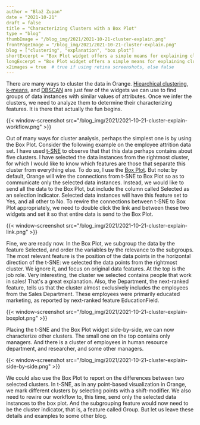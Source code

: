 ```yaml
---
author = "Blaž Zupan"
date = "2021-10-21"
draft = false
title = "Characterizing Clusters with a Box Plot"
type = "blog"
thumbImage = "/blog_img/2021/2021-10-21-cluster-explain.png"
frontPageImage = "/blog_img/2021/2021-10-21-cluster-explain.png"
blog = ["clustering", "explanation", "box plot"]
shortExcerpt = "Box Plot widget offers a simple means for explaining clusters."
longExcerpt = "Box Plot widget offers a simple means for explaining clusters."
x2images = true  # true if using retina screenshots, else false
---
```


There are many ways to cluster the data in Orange. [Hiearchical clustering](https://orangedatamining.com/widget-catalog/unsupervised/hierarchicalclustering/), [k-means](https://orangedatamining.com/widget-catalog/unsupervised/kmeans/), and [DBSCAN](https://orangedatamining.com/widget-catalog/unsupervised/DBSCAN/) are just few of the widgets we can use to find groups of data instances with similar values of attributes. Once we infer the clusters, we need to analyze them to determine their characterizing features. It is there that actually the fun begins.

{{< window-screenshot src="/blog_img/2021/2021-10-21-cluster-explain-workflow.png" >}}

Out of many ways for cluster analysis, perhaps the simplest one is by using the Box Plot. Consider the following example on the employee attrition data set. I have used [t-SNE](https://orangedatamining.com/widget-catalog/unsupervised/tsne/) to observe that that this data perhaps contains about five clusters. I have selected the data instances from the rightmost cluster, for which I would like to know which features are those that  separate this cluster from everything else. To do so, I use the [Box Plot](https://orangedatamining.com/widget-catalog/visualize/boxplot/). But note: by default, Orange will wire the connections from t-SNE to Box Plot so as to communicate only the selected data instances. Instead, we would like to send all the data to the Box Plot, but include the column called Selected as an selection indicator. Selected data instances will have this feature set to Yes, and all other to No. To rewire the connections between t-SNE to Box Plot appropriately, we need to double click the link and between these two widgets and set it so that entire data is send to the Box Plot.

{{< window-screenshot src="/blog_img/2021/2021-10-21-cluster-explain-link.png" >}}

Fine, we are ready now. In the Box Plot, we subgroup the data by the feature Selected, and order the variables by the relevance to the subgroups. The most relevant feature is the position of the data points in the horizontal direction of the t-SNE: we selected the data points from the rightmost cluster. We ignore it, and focus on original data features. At the top is the job role. Very interesting, the cluster we selected contains people that work in sales! That's a great explanation. Also, the Department, the next-ranked feature, tells us that the cluster almost exclusively includes the employees from the Sales Department. These employees were primarily educated marketing, as reported by next-ranked feature EducationField.

{{< window-screenshot src="/blog_img/2021/2021-10-21-cluster-explain-boxplot.png" >}}

Placing the t-SNE and the Box Plot widget side-by-side, we can now characterize other clusters. The small one on the top contains only managers. And there is a cluster of employees in human resource department, and researcher, and some other managers. 

{{< window-screenshot src="/blog_img/2021/2021-10-21-cluster-explain-side-by-side.png" >}}

We could also use the Box Plot to report on the differences between two selected clusters. In t-SNE, as in any point-based visualization in Orange, we mark different clusters by selecting points with a shift-modifier. We also need to rewire our workflow to, this time, send only the selected data instances to the box plot. And the subgrouping feature would now need to be the cluster indicator, that is, a feature called Group. But let us leave these details and examples to some other blog.